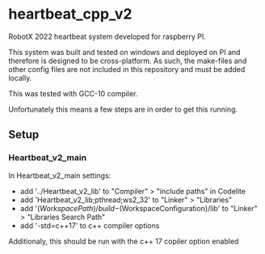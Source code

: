 # heartbeat_cpp_v2

RobotX 2022 heartbeat system developed for raspberry PI.

This system was built and tested on windows and deployed on PI and therefore is designed to be cross-platform. As such, the make-files and other config files are not included in this repository and must be added locally.

This was tested with GCC-10 compiler.

Unfortunately this means a few steps are in order to get this running.

## Setup

### Heartbeat_v2_main

In Heartbeat_v2_main settings:

  - add '../Heartbeat_v2_lib' to "Compiler" > "include paths" in Codelite
  - add 'Heartbeat_v2_lib;pthread;ws2_32' to "Linker" > "Libraries"
  - add '$(WorkspacePath)/build-$(WorkspaceConfiguration)/lib' to "Linker" > "Libraries Search Path"
  - add '-std=c++17' to c++ compiler options


  
Additionaly, this should be run with the c++ 17 copiler option enabled
